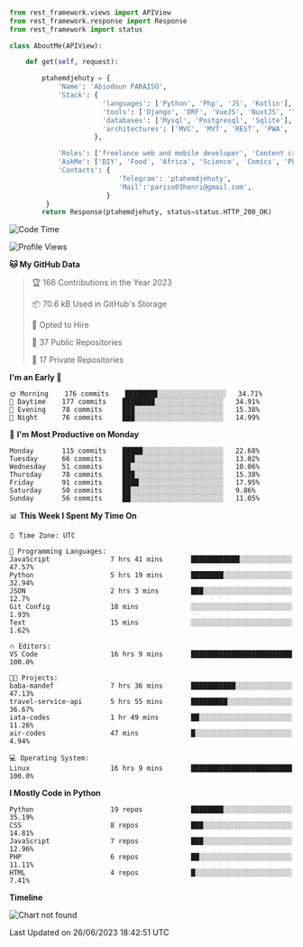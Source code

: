 ###
```python
from rest_framework.views import APIView
from rest_framework.response import Response
from rest_framework import status

class AboutMe(APIView):

    def get(self, request):

        ptahemdjehuty = {
            'Name': 'Abiodoun PARAISO',
            'Stack': {
                       'languages': ['Python', 'Php', 'JS', 'Kotlin'],
                       'tools': ['Django', 'DRF', 'VueJS', 'NuxtJS', 'Threejs' 'React', 'Kotlin', 'Electron'],
                       'databases': ['Mysql', 'Postgresql', 'Sqlite'],
                       'architectures': ['MVC', 'MVT', 'REST', 'PWA', 'SPA', 'MicroServices']
                     },

            'Roles': ['freelance web and mobile developer', 'Content creator', 'Teacher', 'Mentor'],
            'AskMe': ['DIY', 'Food', 'Africa', 'Science', 'Comics', 'Photography', 'Tech', 'Programming'],
            'Contacts': {
                           'Telegram': 'ptahemdjehuty',
                           'Mail':'pariso03henri@gmail.com',
                        }
         }
        return Response(ptahemdjehuty, status=status.HTTP_200_OK)

```                    

<!--START_SECTION:waka-->
![Code Time](http://img.shields.io/badge/Code%20Time-641%20hrs%2032%20mins-blue)

![Profile Views](http://img.shields.io/badge/Profile%20Views-0-blue)

**🐱 My GitHub Data** 

> 🏆 166 Contributions in the Year 2023
 > 
> 📦 70.6 kB Used in GitHub's Storage 
 > 
> 💼 Opted to Hire
 > 
> 📜 37 Public Repositories 
 > 
> 🔑 17 Private Repositories  
 > 
**I'm an Early 🐤** 

```text
🌞 Morning    176 commits    ████████░░░░░░░░░░░░░░░░░   34.71% 
🌆 Daytime    177 commits    ████████░░░░░░░░░░░░░░░░░   34.91% 
🌃 Evening    78 commits     ███░░░░░░░░░░░░░░░░░░░░░░   15.38% 
🌙 Night      76 commits     ███░░░░░░░░░░░░░░░░░░░░░░   14.99%

```
📅 **I'm Most Productive on Monday** 

```text
Monday       115 commits    █████░░░░░░░░░░░░░░░░░░░░   22.68% 
Tuesday      66 commits     ███░░░░░░░░░░░░░░░░░░░░░░   13.02% 
Wednesday    51 commits     ██░░░░░░░░░░░░░░░░░░░░░░░   10.06% 
Thursday     78 commits     ███░░░░░░░░░░░░░░░░░░░░░░   15.38% 
Friday       91 commits     ████░░░░░░░░░░░░░░░░░░░░░   17.95% 
Saturday     50 commits     ██░░░░░░░░░░░░░░░░░░░░░░░   9.86% 
Sunday       56 commits     ██░░░░░░░░░░░░░░░░░░░░░░░   11.05%

```


📊 **This Week I Spent My Time On** 

```text
⌚︎ Time Zone: UTC

💬 Programming Languages: 
JavaScript               7 hrs 41 mins       ████████████░░░░░░░░░░░░░   47.57% 
Python                   5 hrs 19 mins       ████████░░░░░░░░░░░░░░░░░   32.94% 
JSON                     2 hrs 3 mins        ███░░░░░░░░░░░░░░░░░░░░░░   12.7% 
Git Config               18 mins             ░░░░░░░░░░░░░░░░░░░░░░░░░   1.93% 
Text                     15 mins             ░░░░░░░░░░░░░░░░░░░░░░░░░   1.62%

🔥 Editors: 
VS Code                  16 hrs 9 mins       █████████████████████████   100.0%

🐱‍💻 Projects: 
baba-mandef              7 hrs 36 mins       ███████████░░░░░░░░░░░░░░   47.13% 
travel-service-api       5 hrs 55 mins       █████████░░░░░░░░░░░░░░░░   36.67% 
iata-codes               1 hr 49 mins        ██░░░░░░░░░░░░░░░░░░░░░░░   11.26% 
air-codes                47 mins             █░░░░░░░░░░░░░░░░░░░░░░░░   4.94%

💻 Operating System: 
Linux                    16 hrs 9 mins       █████████████████████████   100.0%

```

**I Mostly Code in Python** 

```text
Python                   19 repos            ████████░░░░░░░░░░░░░░░░░   35.19% 
CSS                      8 repos             ███░░░░░░░░░░░░░░░░░░░░░░   14.81% 
JavaScript               7 repos             ███░░░░░░░░░░░░░░░░░░░░░░   12.96% 
PHP                      6 repos             ██░░░░░░░░░░░░░░░░░░░░░░░   11.11% 
HTML                     4 repos             █░░░░░░░░░░░░░░░░░░░░░░░░   7.41%

```


**Timeline**

![Chart not found](https://raw.githubusercontent.com/ptahemdjehuty/ptahemdjehuty/main/charts/bar_graph.png) 


 Last Updated on 26/06/2023 18:42:51 UTC
<!--END_SECTION:waka-->
